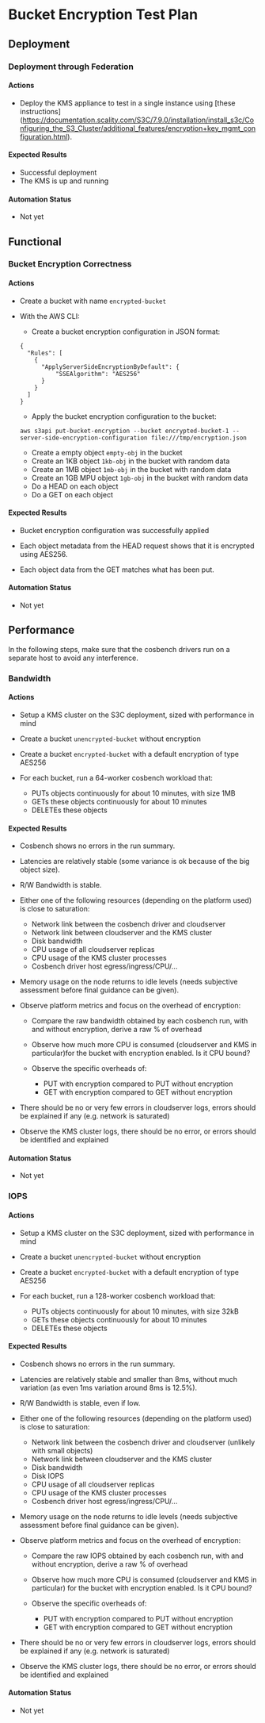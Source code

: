 # Bucket Encryption Test Plan

## Deployment

### Deployment through Federation

#### Actions

* Deploy the KMS appliance to test in a single instance using [these instructions]
  (https://documentation.scality.com/S3C/7.9.0/installation/install_s3c/Configuring_the_S3_Cluster/additional_features/encryption+key_mgmt_configuration.html).

#### Expected Results

* Successful deployment
* The KMS is up and running

#### Automation Status

* Not yet

## Functional

### Bucket Encryption Correctness

#### Actions

* Create a bucket with name `encrypted-bucket`
* With the AWS CLI:

  * Create a bucket encryption configuration in JSON format:

  ```
  {
    "Rules": [
      {
        "ApplyServerSideEncryptionByDefault": {
            "SSEAlgorithm": "AES256"
        }
      }
    ]
  }
  ```

  * Apply the bucket encryption configuration to the bucket:

  ```
  aws s3api put-bucket-encryption --bucket encrypted-bucket-1 --server-side-encryption-configuration file:///tmp/encryption.json
  ```

  * Create a empty object `empty-obj` in the bucket
  * Create an 1KB object `1kb-obj` in the bucket with random data
  * Create an 1MB object `1mb-obj` in the bucket with random data
  * Create an 1GB MPU object `1gb-obj` in the bucket with random data
  * Do a HEAD on each object
  * Do a GET on each object

#### Expected Results

* Bucket encryption configuration was successfully applied

* Each object metadata from the HEAD request shows that it is encrypted using AES256.

* Each object data from the GET matches what has been put.

#### Automation Status

* Not yet

## Performance

In the following steps, make sure that the cosbench drivers run on a separate
host to avoid any interference.

### Bandwidth

#### Actions

* Setup a KMS cluster on the S3C deployment, sized with performance in mind
* Create a bucket `unencrypted-bucket` without encryption
* Create a bucket `encrypted-bucket` with a default encryption of type AES256
* For each bucket, run a 64-worker cosbench workload that:

  * PUTs objects continuously for about 10 minutes, with size 1MB
  * GETs these objects continuously for about 10 minutes
  * DELETEs these objects

#### Expected Results

* Cosbench shows no errors in the run summary.
* Latencies are relatively stable (some variance is ok because of the big
  object size).
* R/W Bandwidth is stable.
* Either one of the following resources (depending on the platform used) is
  close to saturation:

  * Network link between the cosbench driver and cloudserver
  * Network link between cloudserver and the KMS cluster
  * Disk bandwidth
  * CPU usage of all cloudserver replicas
  * CPU usage of the KMS cluster processes
  * Cosbench driver host egress/ingress/CPU/...

* Memory usage on the node returns to idle levels (needs subjective assessment
  before final guidance can be given).
* Observe platform metrics and focus on the overhead of encryption:

  * Compare the raw bandwidth obtained by each cosbench run, with and
    without encryption, derive a raw % of overhead
  * Observe how much more CPU is consumed (cloudserver and KMS in
    particular)for the bucket with encryption enabled. Is it CPU
    bound?
  * Observe the specific overheads of:

    * PUT with encryption compared to PUT without encryption
    * GET with encryption compared to GET without encryption

* There should be no or very few errors in cloudserver logs, errors
  should be explained if any (e.g. network is saturated)
* Observe the KMS cluster logs, there should be no error, or errors
  should be identified and explained

#### Automation Status

* Not yet

### IOPS

#### Actions

* Setup a KMS cluster on the S3C deployment, sized with performance in mind
* Create a bucket `unencrypted-bucket` without encryption
* Create a bucket `encrypted-bucket` with a default encryption of type AES256
* For each bucket, run a 128-worker cosbench workload that:

  * PUTs objects continuously for about 10 minutes, with size 32kB
  * GETs these objects continuously for about 10 minutes
  * DELETEs these objects

#### Expected Results

* Cosbench shows no errors in the run summary.
* Latencies are relatively stable and smaller than 8ms, without much variation
  (as even 1ms variation around 8ms is 12.5%).
* R/W Bandwidth is stable, even if low.
* Either one of the following resources (depending on the platform used) is
  close to saturation:

  * Network link between the cosbench driver and cloudserver (unlikely
    with small objects)
  * Network link between cloudserver and the KMS cluster
  * Disk bandwidth
  * Disk IOPS
  * CPU usage of all cloudserver replicas
  * CPU usage of the KMS cluster processes
  * Cosbench driver host egress/ingress/CPU/...

* Memory usage on the node returns to idle levels (needs subjective assessment
  before final guidance can be given).
* Observe platform metrics and focus on the overhead of encryption:

  * Compare the raw IOPS obtained by each cosbench run, with and
    without encryption, derive a raw % of overhead
  * Observe how much more CPU is consumed (cloudserver and KMS in
    particular) for the bucket with encryption enabled. Is it CPU
    bound?
  * Observe the specific overheads of:

    * PUT with encryption compared to PUT without encryption
    * GET with encryption compared to GET without encryption

* There should be no or very few errors in cloudserver logs, errors
  should be explained if any (e.g. network is saturated)
* Observe the KMS cluster logs, there should be no error, or errors
  should be identified and explained

#### Automation Status

* Not yet
